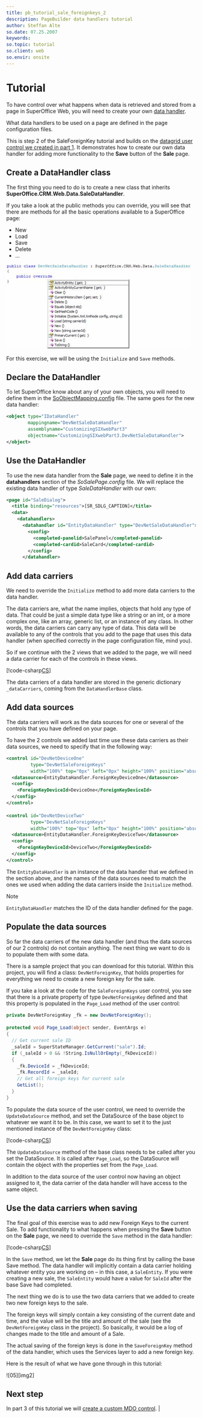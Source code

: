 ```yaml
---
title: pb_tutorial_sale_foreignkeys_2
description: PageBuilder data handlers tutorial
author: Steffan Alte
so.date: 07.25.2007
keywords:
so.topic: tutorial
so.client: web
so.envir: onsite
---
```


# Tutorial

To have control over what happens when data is retrieved and stored from a page in SuperOffice Web, you will need to create your own [data handler][2].

What data handlers to be used on a page are defined in the page configuration files.

This is step 2 of the SaleForeignKey tutorial and builds on the [datagrid user control we created in part 1][1]. It demonstrates how to create our own data handler for adding more functionality to the **Save** button of the **Sale** page.

## Create a DataHandler class

The first thing you need to do is to create a new class that inherits **SuperOffice.CRM.Web.Data.SaleDataHandler**.

If you take a look at the public methods you can override, you will see that there are methods for all the basic operations available to a SuperOffice page:

* New
* Load
* Save
* Delete
* ...

![saledatahandler overrides][img1]

For this exercise, we will be using the `Initialize` and `Save` methods.

## Declare the DataHandler

To let SuperOffice know about any of your own objects, you will need to define them in the [SoObjectMapping.config][3] file. The same goes for the new data handler:

```XML
<object type="IDataHandler"
        mappingname="DevNetSaleDataHandler"
        assemblyname="CustomizingSIXwebPart3"
        objectname="CustomizingSIXwebPart3.DevNetSaleDataHandler">
</object>
```

## Use the DataHandler

To use the new data handler from the **Sale** page, we need to define it in the **datahandlers** section of the *SoSalePage.config* file. We will replace the existing data handler of type *SaleDataHandler* with our own:

```XML
<page id="SaleDialog">
  <title binding="resources">[SR_SDLG_CAPTION]</title>
  <data>
    <datahandlers>
      <datahandler id="EntityDataHandler" type="DevNetSaleDataHandler">
        <config>
          <completed-panelid>SalePanel</completed-panelid>
          <completed-cardid>SaleCard</completed-cardid>
        </config>
      </datahandler>
```

## Add data carriers

We need to override the `Initialize` method to add more data carriers to the data handler.

The data carriers are, what the name implies, objects that hold any type of data. That could be just a simple data type like a string or an int, or a more complex one, like an array, generic list, or an instance of any class. In other words, the data carriers can carry any type of data. This data will be available to any of the controls that you add to the page that uses this data handler (when specified correctly in the page configuration file, mind you).

So if we continue with the 2 views that we added to the page, we will need a data carrier for each of the controls in these views.

[!code-csharp[CS](includes/methods.cs?range=1-6,16)]

The data carriers of a data handler are stored in the generic dictionary `_dataCarriers`, coming from the `DataHandlerBase` class.

## Add data sources

The data carriers will work as the data sources for one or several of the controls that you have defined on your page.

To have the 2 controls we added last time use these data carriers as their data sources, we need to specify that in the following way:

```xml
<control id="DevNetDeviceOne"
         type="DevNetSaleForeignKeys"
         width="100%" top="0px" left="0px" height="100%" position="absolute">
  <datasource>EntityDataHandler.ForeignKeyDeviceOne</datasource>
  <config>
    <ForeignKeyDeviceId>DeviceOne</ForeignKeyDeviceId>
  </config>
</control>

<control id="DevNetDeviceTwo"
         type="DevNetSaleForeignKeys"
         width="100%" top="0px" left="0px" height="100%" position="absolute">
  <datasource>EntityDataHandler.ForeignKeyDeviceTwo</datasource>
  <config>
    <ForeignKeyDeviceId>DeviceTwo</ForeignKeyDeviceId>
  </config>
</control>
```

The `EntityDataHandler` is an instance of the data handler that we defined in the section above, and the names of the data sources need to match the ones we used when adding the data carriers inside the `Initialize` method.

> [!NOTE]
> `EntityDataHandler` matches the ID of the data handler defined for the page.

## Populate the data sources

So far the data carriers of the new data handler (and thus the data sources of our 2 controls) do not contain anything. The next thing we want to do is to populate them with some data.

There is a sample project that you can download for this tutorial. Within this project, you will find a class: `DevNetForeignKey`, that holds properties for everything we need to create a new foreign key for the sale.

If you take a look at the code for the `SaleForeignKeys` user control, you see that there is a private property of type `DevNetForeignKey` defined and that this property is populated in the `Page_Load` method of the user control:

```csharp
private DevNetForeignKey _fk = new DevNetForeignKey();

protected void Page_Load(object sender, EventArgs e)
{
  // Get current sale ID
  _saleId = SuperStateManager.GetCurrent("sale").Id;
  if (_saleId > 0 && !String.IsNullOrEmpty(_fkDeviceId))
  {
    _fk.DeviceId = _fkDeviceId;
    _fk.RecordId = _saleId;
    // Get all foreign keys for current sale
    GetList();
  }
}
```

To populate the data source of the user control, we need to override the `UpdateDataSource` method, and set the DataSource of the base object to whatever we want it to be. In this case, we want to set it to the just mentioned instance of the `DevNetForeignKey` class:

[!code-csharp[CS](includes/methods.cs?range=37-41)]

The `UpdateDataSource` method of the base class needs to be called after you set the DataSource. It is called after `Page_Load`, so the DataSource will contain the object with the properties set from the `Page_Load`.

In addition to the data source of the user control now having an object assigned to it, the data carrier of the data handler will have access to the same object.

## Use the data carriers when saving

The final goal of this exercise was to add new Foreign Keys to the current Sale. To add functionality to what happens when pressing the **Save** button on the **Sale** page, we need to override the `Save` method in the data handler:

[!code-csharp[CS](includes/methods.cs?range=43-56)]

In the `Save` method, we let the **Sale** page do its thing first by calling the base Save method. The data handler will implicitly contain a data carrier holding whatever entity you are working on – in this case, a `SaleEntity`. If you were creating a new sale, the `SaleEntity` would have a value for `SaleId` after the base Save had completed.

The next thing we do is to use the two data carriers that we added to create two new foreign keys to the sale.

The foreign keys will simply contain a key consisting of the current date and time, and the value will be the title and amount of the sale (see the `DevNetForeignKey` class in the project). So basically, it would be a log of changes made to the title and amount of a Sale.

The actual saving of the foreign keys is done in the `SaveForeignKey` method of the data handler, which uses the Services layer to add a new foreign key.

Here is the result of what we have gone through in this tutorial:

![05][img2]

## Next step

In part 3 of this tutorial we will [create a custom MDO control][4].
|
<!-- Referenced links -->
[1]: 1-add-fk-datagrid-to-sale-page.md
[2]: ../../pagebuilder/datahandlers/index.md
[3]: ../../pagebuilder/config/object-mapping.md
[4]: 3-create-custom-mdo-control.md

<!-- Referenced images -->
[img1]: media/image017.jpg
[img1]: media/image018.jpg
